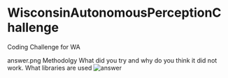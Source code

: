 # WisconsinAutonomousPerceptionChallenge
Coding Challenge for WA

answer.png
Methodolgy
What did you try and why do you think it did not work.
What libraries are used
![answer](https://github.com/user-attachments/assets/2220377f-6de7-4f10-b584-ce3d14b264b0)
